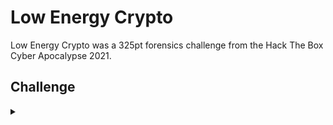 <H1>Low Energy Crypto</H1>
<p></p>
Low Energy Crypto was a 325pt forensics challenge from the Hack The Box Cyber Apocalypse 2021.
<p></p>
<H2>Challenge</H2>
<details>
    <summary></summary>
<p></p>
Aliens are using a human facility as a storage unit. The owners of the facility said their access credentials stopped working, but it's based on Bluetooth LE. We managed to install a Bluetooth LE sniffer close to the entrance, and captured some packets. Can you manage to get the access credentials from this capture?
<p></p>
Challenge File: <a href="https://drive.google.com/file/d/1GmhsTCPES3t2fz-O1ZPzLWK9uz6txklu/view?usp=sharing" rel="nofollow">Google Drive</a>
<p></p>
<details>
    <summary>Walkthrough</summary>
<p></p>

</details>
</details>